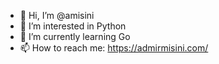 - 👋 Hi, I’m @amisini
- 👀 I’m interested in Python
- 🌱 I’m currently learning Go
- 📫 How to reach me: https://admirmisini.com/

<!---
amisini/amisini is a ✨ special ✨ repository because its `README.md` (this file) appears on your GitHub profile.
You can click the Preview link to take a look at your changes.
--->
